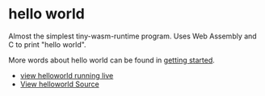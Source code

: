 <h1>hello world</h1>
Almost the simplest tiny-wasm-runtime program.  Uses Web Assembly and C to print "hello world".

More words about hello world can be found in [getting started](getting-started.md).

- [view helloworld running live](https://twiddlingbits.dev/examples/dist/helloworld/index.html)
- [View helloworld Source](https://github.com/twiddlingbits/tiny-wasm-runtime/tree/main/examples/helloworld)


 